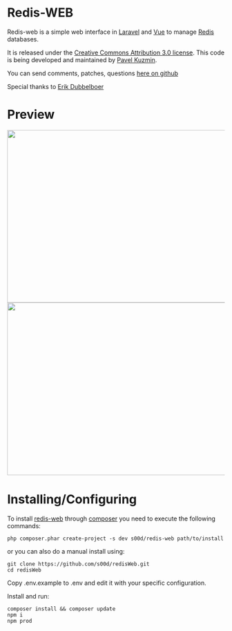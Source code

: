 Redis-WEB
=========

Redis-web is a simple web interface in [Laravel](https://github.com/laravel/laravel)
and [Vue](https://github.com/vuejs/vue) to manage [Redis](http://redis.io/) databases.

It is released under the
[Creative Commons Attribution 3.0 license](http://creativecommons.org/licenses/by/3.0/).
This code is being developed and maintained by [Pavel Kuzmin](https://github.com/s00d/).

You can send comments, patches, questions
[here on github](https://github.com/s00d/redisWeb/issues)

Special thanks to [Erik Dubbelboer](https://github.com/ErikDubbelboer/)

Preview
=======

<p align="center">
  <img width="600" height="400" src="https://image.prntscr.com/image/5YRJw7Q2RX6g_xVAtZED6A.png"><br>
  <img width="600" height="400" src="https://image.prntscr.com/image/Zq6zI-4STlqFAHADFJgW1Q.png">
</p>



Installing/Configuring
======================

To install [redis-web](https://packagist.org/packages/s00d/redis-web) through [composer](http://getcomposer.org/) you need to execute the following commands:

```
php composer.phar create-project -s dev s00d/redis-web path/to/install
```

or you can also do a manual install using:

```
git clone https://github.com/s00d/redisWeb.git
cd redisWeb
```

Copy .env.example to .env and edit it with your specific configuration.

Install and run:

```
composer install && composer update
npm i
npm prod
```

